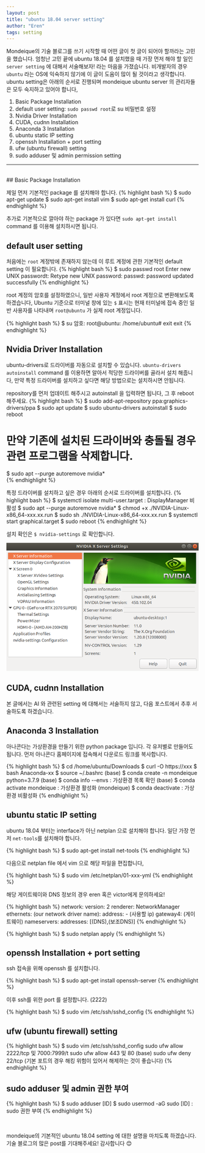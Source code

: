 ```yaml
---
layout: post
title: "ubuntu 18.04 server setting"
author: "Eren"
tags: setting
---
```


Mondeique의 기술 블로그를 쓰기 시작할 때 어떤 글이 첫 글이 되어야 할까라는 고민을 했습니다. 엄청난 고민 끝에 ubuntu 18.04 를 설치했을 때 가장 먼저 해야 할 일인 `server setting` 에 대해서 서술해보자! 라는 마음을 가졌습니다. 비개발자의 경우 `ubuntu` 라는 OS에 익숙하지 않기에 이 글이 도움이 많이 될 것이라고 생각합니다. ubuntu setting은 아래의 순서로 진행되며 mondeique ubuntu server 의 관리자들은 모두 숙지하고 있어야 합니다,

1. Basic Package Installation 
2. default user setting: `sudo passwd root`로 su 비밀번호 설정 
3. Nvidia Driver Installation
4. CUDA, cudnn Installation 
5. Anaconda 3 Installation 
6. ubuntu static IP setting
7. openssh Installation + port setting 
8. ufw (ubuntu firewall) setting 
9. sudo adduser 및 admin permission setting 
<hr>
<br>
## Basic Package Installation 

제일 먼저 기본적인 package 를 설치해야 합니다. 
{% highlight bash %}
$ sudo apt-get update
$ sudo apt-get install vim 
$ sudo apt-get install curl 
{% endhighlight %}

추가로 기본적으로 깔아야 하는 package 가 있다면 `sudo apt-get install` command 를 이용해 설치하시면 됩니다. 

## default user setting 

처음에는 `root` 계정밖에 존재하지 않는데 이 루트 계정에 관한 기본적인 default setting 이 필요합니다. 
{% highlight bash %}
$ sudo passwd root
Enter new UNIX passwordt:
Retype new UNIX password:
passwd: password updated successfully
{% endhighlight %}

root 계정의 암호를 설정하였으니, 일반 사용자 계정에서 root 계정으로 변환해보도록 하겠습니다, Ubuntu 기준으로 터미널 창에 있는 `$` 표시는 현재 터미널에 접속 중인 일반 사용자를 나타내며 `root@ubuntu` 가 실제 root 계정입니다. 

{% highlight bash %}
$ su
암호:
root@ubuntu: /home/ubuntu# exit
exit
{% endhighlight %}

## Nvidia Driver Installation 

ubuntu-drivers로 드라이버를 자동으로 설치할 수 있습니다. `ubuntu-drivers autoinstall` command 를 이용하면 알아서 적당한 드라이버를 골라서 설치 해줍니다, 만약 특정 드라이버를 설치하고 싶다면 해당 방법으로는 설치하시면 안됩니다.

repository를 먼저 업데이트 해주시고 autoinstall 을 입력하면 됩니다, 그 후 reboot 해주세요.
{% highlight bash %}
$ sudo add-apt-repository ppa:graphics-drivers/ppa
$ sudo apt update
$ sudo ubuntu-drivers autoinstall
$ sudo reboot

# 만약 기존에 설치된 드라이버와 충돌될 경우 관련 프로그램을 삭제합니다.
$ sudo apt --purge autoremove nvidia*  
{% endhighlight %}

특정 드라이버를 설치하고 싶은 경우 아래의 순서로 드라이버를 설치합니다. 
{% highlight bash %}
$ systemctl isolate multi-user.target : DisplayManager 비활성
$ sudo apt --purge autoremove nvidia* 
$ chmod +x ./NVIDIA-Linux-x86_64-xxx.xx.run
$ sudo sh ./NVIDIA-Linux-x86_64-xxx.xx.run
$ systemctl start graphical.target
$ sudo reboot
{% endhighlight %}

설치 확인은 `$ nvidia-settings` 로 확인합니다.

![nvidia-settings](/imgs/nvidia_settings.png)

## CUDA, cudnn Installation 

본 글에서는 AI 와 관련된 setting 에 대해서는 서술하지 않고, 다음 포스트에서 추후 서술하도록 하겠습니다. 

## Anaconda 3 Installation 

아나콘다는 가상환경을 만들기 위한 python package 입니다. 각 유저별로 만들어도 됩니다. 먼저 아나콘다 홈페이지에 접속해서 다운로드 링크를 복사합니다. 

{% highlight bash %}
$ cd /home/ubuntu/Downloads
$ curl -O https://xxx 
$ bash Anaconda-xx 
$ source ~/.bashrc
(base) $ conda create -n mondeique python=3.7.9
(base) $ conda info --envs : 가상환경 목록 확인
(base) $ conda activate mondeique : 가상환경 활성화
(mondeique) $ conda deactivate : 가상환경 비활성화
{% endhighlight %}

## ubuntu static IP setting 

ubuntu 18.04 부터는 interface가 아닌 netplan 으로 설치해야 합니다. 일단 가장 먼저 `net-tools`를 설치해야 합니다.

{% highlight bash %}
$ sudo apt-get install net-tools
{% endhighlight %}

다음으로 netplan file 에서 vim 으로 해당 파일을 편집합니다,

{% highlight bash %}
$ sudo vim /etc/netplan/01-xxx-yml
{% endhighlight %}

해당 게이트웨이와 DNS 정보의 경우 eren 혹은 victor에게 문의하세요!

{% highlight bash %}
network:
	version: 2
	renderer: NetworkManager
		ethernets:
			(our network driver name):
				address:
					- (사용할 ip)
				gateway4: (게이트웨이)
				nameservers:
					addresses: [(DNS),(보조DNS)]
{% endhighlight %}

{% highlight bash %}
$ sudo netplan apply
{% endhighlight %}

## openssh Installation + port setting 

ssh 접속을 위해 openssh 를 설치합니다. 

{% highlight bash %}
$ sudo apt-get install openssh-server
{% endhighlight %}

이후 ssh를 위한 port 를 설정합니다. (2222)

{% highlight bash %}
$ sudo vim /etc/ssh/sshd_config 
{% endhighlight %}

## ufw (ubuntu firewall) setting 

{% highlight bash %}
$ sudo vim /etc/ssh/sshd_config 
sudo ufw allow 2222/tcp 및 7000:7999/t 
sudo ufw allow 443 및 80 (base)
sudo ufw deny 22/tcp (기본 포트의 경우 해킹 위험이 있어서 해제하는 것이 좋습니다)
{% endhighlight %}

## sudo adduser 및 admin 권한 부여

{% highlight bash %}
$ sudo adduser [ID]
$ sudo usermod -aG sudo [ID] : sudo 권한 부여 
{% endhighlight %}

<br>

mondeique의 기본적인 ubuntu 18.04 setting 에 대한 설명을 마치도록 하겠습니다. 기술 블로그의 많은 post를 기대해주세요! 감사합니다 😊






